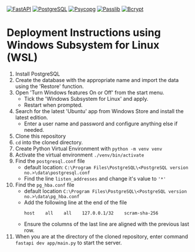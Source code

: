 [![FastAPI](https://img.shields.io/badge/FastAPI-005571?style=for-the-badge&logo=fastapi)](https://fastapi.tiangolo.com/)
[![PostgreSQL](https://img.shields.io/badge/PostgreSQL-316192?style=for-the-badge&logo=postgresql&logoColor=white)](https://www.postgresql.org/)
[![Psycopg](https://img.shields.io/badge/Psycopg-FF6C37?style=for-the-badge&logo=postgresql&logoColor=white)](https://www.psycopg.org/)
[![Passlib](https://img.shields.io/badge/Passlib-3776AB?style=for-the-badge&logo=python&logoColor=white)](https://passlib.readthedocs.io/)
[![Bcrypt](https://img.shields.io/badge/Bcrypt-8A2BE2?style=for-the-badge&logo=python&logoColor=white)](https://pypi.org/project/bcrypt/)


# Deployment Instructions using Windows Subsystem for Linux (WSL)

1. Install PostgreSQL
2. Create the database with the appropriate name and import the data using the 'Restore' function.
3. Open 'Turn Windows features On or Off' from the start menu.
   - Tick the 'Windows Subsystem for Linux' and apply.
   - Restart when prompted.
4. Search for the latest 'Ubuntu' app from Windows Store and install the latest edition.
   - Enter a user name and password and configure anything else if needed.
5. Clone this repository
6. `cd` into the cloned directory.
7. Create Python Virtual Environment with `python -m venv venv`
8. Activate the virtual environment `./venv/bin/activate`
9. Find the `postgresql.conf` file
   - default location: `C:\Program Files\PostgreSQL\<PostgreSQL version no.>\data\postgresql.conf`
   - Find the line `listen_addresses` and change it's value to `'*'`
10. Find the `pg_hba.conf` file
    - default location `C:\Program Files\PostgreSQL\<PostgreSQL version no.>\data\pg_hba.conf`
    - Add the following line at the end of the file
      ```
      host    all    all    127.0.0.1/32    scram-sha-256
      ```
    - Ensure the columns of the last line are aligned with the previous last row.
11. When you are at the directory of the cloned repository, enter command `fastapi dev app/main.py` to start the server.